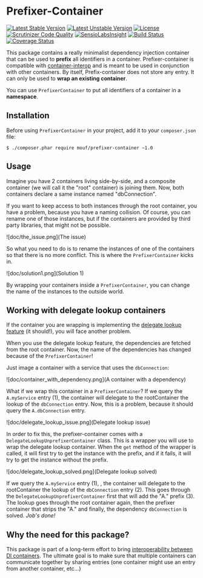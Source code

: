 Prefixer-Container
==================
[![Latest Stable Version](https://poser.pugx.org/mouf/prefixer-container/v/stable.svg)](https://packagist.org/packages/mouf/prefixer-container)
[![Latest Unstable Version](https://poser.pugx.org/mouf/prefixer-container/v/unstable.svg)](https://packagist.org/packages/mouf/prefixer-container)
[![License](https://poser.pugx.org/mouf/prefixer-container/license.svg)](https://packagist.org/packages/mouf/prefixer-container)
[![Scrutinizer Code Quality](https://scrutinizer-ci.com/g/thecodingmachine/prefixer-container/badges/quality-score.png?b=1.0)](https://scrutinizer-ci.com/g/thecodingmachine/prefixer-container/?branch=1.0)
[![SensioLabsInsight](https://insight.sensiolabs.com/projects/e6cfc4b4-bc6d-4edc-8e01-ac05352c3689/mini.png)](https://insight.sensiolabs.com/projects/e6cfc4b4-bc6d-4edc-8e01-ac05352c3689)
[![Build Status](https://travis-ci.org/thecodingmachine/prefixer-container.svg?branch=1.0)](https://travis-ci.org/thecodingmachine/prefixer-container)
[![Coverage Status](https://coveralls.io/repos/thecodingmachine/prefixer-container/badge.svg?branch=1.0)](https://coveralls.io/r/thecodingmachine/prefixer-container?branch=1.0)

This package contains a really minimalist dependency injection container that can be used to **prefix** all identifiers
in a container. Prefixer-container is compatible with [container-interop](https://github.com/container-interop/container-interop)
and is meant to be used in conjunction with other containers. By itself, Prefix-container does not store any entry. It can only be used
to **wrap an existing container**.

You can use `PrefixerContainer` to put all identifiers of a container in a **namespace**.

Installation
------------

Before using `PrefixerContainer` in your project, add it to your `composer.json` file:

```
$ ./composer.phar require mouf/prefixer-container ~1.0
```

Usage
-----

Imagine you have 2 containers living side-by-side, and a composite container (we will call it the "root" container)
is joining them. Now, both containers declare a same instance named "dbConnection". 

If you want to keep access to both instances through the root container, you have a problem, because you have
a naming collision. Of course, you can rename one of those instances, but if the containers are provided by
third party libraries, that might not be possible.

![doc/the_issue.png](The issue)

So what you need to do is to rename the instances of one of the containers so that there is no more conflict.
This is where the `PrefixerContainer` kicks in.

![doc/solution1.png](Solution 1)

By wrapping your containers inside a `PrefixerContainer`, you can change the name of the instances to the outside
world.

Working with delegate lookup containers
---------------------------------------

If the container you are wrapping is implementing the [delegate lookup feature](https://github.com/container-interop/container-interop/blob/master/docs/Delegate-lookup.md) 
(it should!), you will face another problem.

When you use the delegate lookup feature, the dependencies are fetched from the root container. Now, the name of the
dependencies has changed because of the `PrefixerContainer`!

Just image a container with a service that uses the `dbConnection`:

![doc/container_with_dependency.png](A container with a dependency)

What if we wrap this container in a `PrefixerContainer`? If we query the `A.myService` entry (1), the container will
delegate to the rootContainer the lookup of the `dbConnection` entry. Now, this is a problem, because it should
query the `A.dbConnection` entry.

![doc/delegate_lookup_issue.png](Delegate lookup issue)

In order to fix this, the prefixer-container comes with a `DelegateLookupUnprefixerContainer` class. This is a wrapper 
you will use to wrap the delegate lookup container. When the `get` method of the wrapper is called, it will first try
to get the instance with the prefix, and if it fails, it will try to get the instance without the prefix.

![doc/delegate_lookup_solved.png](Delegate lookup solved)

If we query the `A.myService` entry (1), , the container will delegate to the rootContainer the lookup of the `dbConnection` entry (2).
This goes through the `DelegateLookupUnprefixerContainer` first that will add the "A." prefix (3). The lookup goes through the
root container again, then the prefixer container that strips the "A." and finally, the dependency `dbConnection` is solved. *Job's done!*

Why the need for this package?
------------------------------

This package is part of a long-term effort to bring [interoperability between DI containers](https://github.com/container-interop/container-interop). 
The ultimate goal is to make sure that multiple containers can communicate together by sharing entries (one container might 
use an entry from another container, etc...)
